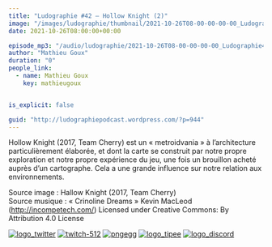 ```yaml
---
title: "Ludographie #42 – Hollow Knight (2)"
image: "/images/ludographie/thumbnail/2021-10-26T08-00-00-00-00_Ludographie42HollowKnight2.jpg"
date: 2021-10-26T08:00:00+00:00

episode_mp3: "/audio/ludographie/2021-10-26T08-00-00-00-00_Ludographie42HollowKnight2.mp3"
author: "Mathieu Goux"
duration: "0"
people_link: 
  - name: Mathieu Goux
    key: mathieugoux


is_explicit: false

guid: "http://ludographiepodcast.wordpress.com/?p=944"
---
```


<PodcastHeader/>

<!-- ECRIRE LA DESCRIPTION DE L'EPISODE SOUS CETTE LIGNE -->
<p>Hollow Knight (2017, Team Cherry) est un «&nbsp;metroidvania&nbsp;» à l’architecture particulièrement élaborée, et dont la carte se construit par notre propre exploration et notre propre expérience du jeu, une fois un brouillon acheté auprès d’un cartographe. Cela a une grande influence sur notre relation aux environnements.<br></p>
<p></p>
<a href="" rel="nofollow"></a>
 
<p>Source image :&nbsp;Hallow Knight (2017, Team Cherry)<br>Source musique : «&nbsp;Crinoline Dreams&nbsp;» Kevin MacLeod (<a title="http://incompetech.com/" href="http://incompetech.com/" rel="nofollow">http://incompetech.com/</a>) Licensed under Creative Commons: By Attribution 4.0 License</p>


<!--tr--><p>
<!--td--><span><a href="https://twitter.com/Gouximan" rel="nofollow"><img src="/resources/ludographie/2021-10-26T08-00-00-00-00_Ludographie42HollowKnight2/logo_twitter-1.png" alt="logo_twitter"></a><!--/td--></span>
<!--td--><span><a href="https://www.twitch.tv/mathieugoux" rel="nofollow"><img src="/resources/ludographie/2021-10-26T08-00-00-00-00_Ludographie42HollowKnight2/twitch-512-1.png" alt="twitch-512"></a><!--/td--></span>
<!--td--><span><a href="https://www.youtube.com/user/MattTheFatalifieur/videos" rel="nofollow"><img src="/resources/ludographie/2021-10-26T08-00-00-00-00_Ludographie42HollowKnight2/pngegg.png" alt="pngegg"></a><!--/td--></span>
<!--td--><span><a href="http://fr.tipeee.com/calvinball" rel="nofollow"><img src="/resources/ludographie/2021-10-26T08-00-00-00-00_Ludographie42HollowKnight2/logo_tipee-1.png" alt="logo_tipee"></a><!--/td--></span>
<!--td--><span><a href="https://discord.com/invite/4RnA9v7" rel="nofollow"><img src="/resources/ludographie/2021-10-26T08-00-00-00-00_Ludographie42HollowKnight2/logo_discord-1.png" alt="logo_discord"></a><!--/td--></span>
<!--/tr--></p>




<p></p>


